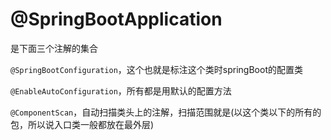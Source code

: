 # @SpringBootApplication

是下面三个注解的集合

`@SpringBootConfiguration`，这个也就是标注这个类时springBoot的配置类

`@EnableAutoConfiguration`，所有都是用默认的配置方法

`@ComponentScan`，自动扫描类头上的注解，扫描范围就是(以这个类以下的所有的包，所以说入口类一般都放在最外层)

